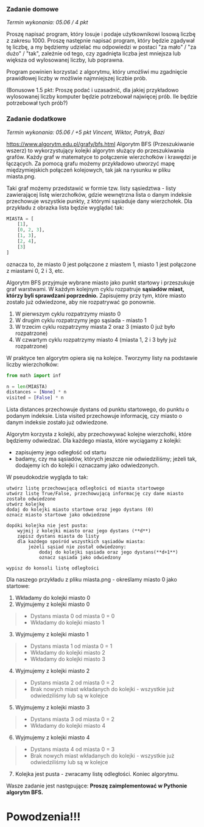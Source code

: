 ### Zadanie domowe
*Termin wykonania: 05.06 / 4 pkt*

Proszę napisać program, który losuje i podaje użytkownikowi losową liczbę z zakresu 1000.
Proszę następnie napisać program, który będzie zgadywał tę liczbę, a my będziemy udzielać mu odpowiedzi
w postaci "za mało" / "za dużo" / "tak", zależnie od tego, czy zgadnięta liczba jest mniejsza lub większa
od wylosowanej liczby, lub poprawna.

Program powinien korzystać z algorytmu, który umożliwi mu zgadnięcie prawidłowej liczby w możliwie najmniejszej
liczbie prób. 

(Bonusowe 1.5 pkt: Proszę podać i uzasadnić, dla jakiej przykładowo wylosowanej liczby komputer będzie potrzebował
najwięcej prób. Ile będzie potrzebował tych prób?)

### Zadanie dodatkowe
*Termin wykonania: 05.06 / +5 pkt*
*Vincent, Wiktor, Patryk, Bazi*

https://www.algorytm.edu.pl/grafy/bfs.html
Algorytm BFS (Przeszukiwanie wszerz) to wykorzystujący kolejki algorytm służący do przeszukiwania grafów. Każdy graf w matematyce to połączenie wierzchołków i krawędzi je łączących. Za pomocą grafu możemy przykładowo utworzyć mapę międzymiejskich połączeń kolejowych, tak jak na rysunku w pliku miasta.png. 

Taki graf możemy przedstawić w formie tzw. listy sąsiedztwa - listy zawierającej listę wierzchołków, gdzie wewnętrzna lista o danym indeksie przechowuje wszystkie punkty, z którymi sąsiaduje dany wierzchołek. Dla przykładu z obrazka lista będzie wyglądać tak:
```py
MIASTA = [
    [1],
    [0, 2, 3],
    [1, 3],
    [2, 4],
    [3]
]
```
oznacza to, że miasto 0 jest połączone z miastem 1, miasto 1 jest połączone z miastami 0, 2 i 3, etc.

Algorytm BFS przyjmuje wybrane miasto jako punkt startowy i przeszukuje graf warstwami. W każdym kolejnym cyklu rozpatruje **sąsiadów miast, którzy byli sprawdzani poprzednio.** Zapisujemy przy tym, które miasto zostało już
odwiedzone, aby nie rozpatrywać go ponownie.

1. W pierwszym cyklu rozpatrzymy miasto 0
2. W drugim cyklu rozpatrzymy jego sąsiada - miasto 1
3. W trzecim cyklu rozpatrzymy miasta 2 oraz 3 (miasto 0 już było rozpatrzone)
4. W czwartym cyklu rozpatrzymy miasto 4 (miasta 1, 2 i 3 były już rozpatrzone)

W praktyce ten algorytm opiera się na kolejce. Tworzymy listy na podstawie liczby wierzchołków:

```py
from math import inf

n = len(MIASTA)
distances = [None] * n
visited = [False] * n
```
Lista distances przechowuje dystans od punktu startowego, do punktu o podanym indeksie. Lista visited przechowuje informację, czy miasto o danym indeksie zostało już odwiedzone.

Algorytm korzysta z kolejki, aby przechowywać kolejne wierzchołki, które będziemy odwiedzać. Dla każdego miasta, które wyciągamy z kolejki:
- zapisujemy jego odległość od startu
- badamy, czy ma sąsiadów, których jeszcze nie odwiedziliśmy; jeżeli tak, dodajemy ich do kolejki i oznaczamy jako odwiedzonych.

W pseudokodzie wygląda to tak:
```
utwórz listę przechowującą odległości od miasta startowego
utwórz listę True/False, przechowującą informację czy dane miasto zostało odwiedzone
utwórz kolejkę
dodaj do kolejki miasto startowe oraz jego dystans (0)
oznacz miasto startowe jako odwiedzone

dopóki kolejka nie jest pusta:
    wyjmij z kolejki miasto oraz jego dystans (**d**)
    zapisz dystans miasta do listy
    dla każdego spośród wszystkich sąsiadów miasta:
        jeżeli sąsiad nie został odwiedzony:
            dodaj do kolejki sąsiada oraz jego dystans(**d+1**)
            oznacz sąsiada jako odwiedzony

wypisz do konsoli listę odległości
```
Dla naszego przykładu z pliku miasta.png - określamy miasto 0 jako startowe:
1. Wkładamy do kolejki miasto 0
2. Wyjmujemy z kolejki miasto 0
> - Dystans miasta 0 od miasta 0 = 0
> - Wkładamy do kolejki miasto 1
3. Wyjmujemy z kolejki miasto 1
> - Dystans miasta 1 od miasta 0 = 1
> - Wkładamy do kolejki miasto 2
> - Wkładamy do kolejki miasto 3
4. Wyjmujemy z kolejki miasto 2
> - Dystans miasta 2 od miasta 0 = 2
> - Brak nowych miast wkładanych do kolejki - wszystkie już odwiedziliśmy lub są w kolejce
5. Wyjmujemy z kolejki miasto 3
> - Dystans miasta 3 od miasta 0 = 2
> - Wkładamy do kolejki miasto 4
6. Wyjmujemy z kolejki miasto 4
> - Dystans miasta 4 od miasta 0 = 3
> - Brak nowych miast wkładanych do kolejki - wszystkie już odwiedziliśmy lub są w kolejce
7. Kolejka jest pusta - zwracamy listę odległości. Koniec algorytmu.

Wasze zadanie jest następujące:
**Proszę zaimplementować w Pythonie algorytm BFS.**
# Powodzenia!!!